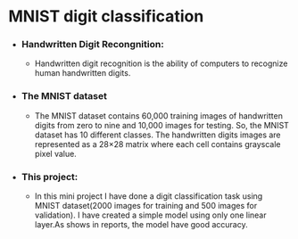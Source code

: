 # MNIST digit classification

* ### Handwritten Digit Recongnition:
   + Handwritten digit recognition is the ability of computers to recognize human handwritten digits.
* ### The MNIST dataset
   + The MNIST dataset contains 60,000 training images of handwritten digits from zero to nine and 10,000 images for testing. So, the MNIST dataset has 10 different classes. The handwritten digits images are represented as a 28×28 matrix where each cell contains grayscale pixel value.
* ### This project:
   + In this mini project I have done a digit classification task using MNIST dataset(2000 images for training and 500 images for validation). I have created a simple model using only one linear layer.As shows in reports, the model have good accuracy.
